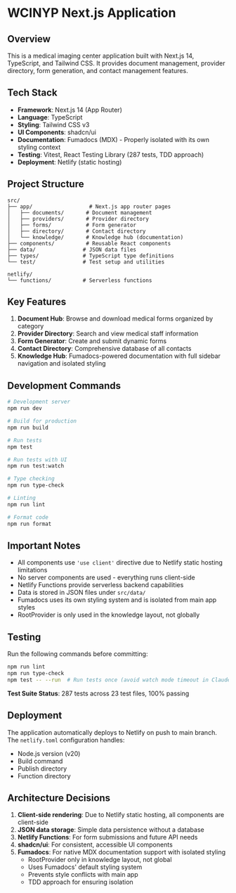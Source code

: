 # WCINYP Next.js Application

## Overview
This is a medical imaging center application built with Next.js 14, TypeScript, and Tailwind CSS. It provides document management, provider directory, form generation, and contact management features.

## Tech Stack
- **Framework**: Next.js 14 (App Router)
- **Language**: TypeScript
- **Styling**: Tailwind CSS v3
- **UI Components**: shadcn/ui
- **Documentation**: Fumadocs (MDX) - Properly isolated with its own styling context
- **Testing**: Vitest, React Testing Library (287 tests, TDD approach)
- **Deployment**: Netlify (static hosting)

## Project Structure
```
src/
├── app/                  # Next.js app router pages
│   ├── documents/       # Document management
│   ├── providers/       # Provider directory
│   ├── forms/           # Form generator
│   ├── directory/       # Contact directory
│   └── knowledge/       # Knowledge hub (documentation)
├── components/          # Reusable React components
├── data/               # JSON data files
├── types/              # TypeScript type definitions
└── test/               # Test setup and utilities

netlify/
└── functions/          # Serverless functions
```

## Key Features
1. **Document Hub**: Browse and download medical forms organized by category
2. **Provider Directory**: Search and view medical staff information
3. **Form Generator**: Create and submit dynamic forms
4. **Contact Directory**: Comprehensive database of all contacts
5. **Knowledge Hub**: Fumadocs-powered documentation with full sidebar navigation and isolated styling

## Development Commands
```bash
# Development server
npm run dev

# Build for production
npm run build

# Run tests
npm test

# Run tests with UI
npm run test:watch

# Type checking
npm run type-check

# Linting
npm run lint

# Format code
npm run format
```

## Important Notes
- All components use `'use client'` directive due to Netlify static hosting limitations
- No server components are used - everything runs client-side
- Netlify Functions provide serverless backend capabilities
- Data is stored in JSON files under `src/data/`
- Fumadocs uses its own styling system and is isolated from main app styles
- RootProvider is only used in the knowledge layout, not globally

## Testing
Run the following commands before committing:
```bash
npm run lint
npm run type-check
npm test -- --run  # Run tests once (avoid watch mode timeout in Claude Code)
```

**Test Suite Status**: 287 tests across 23 test files, 100% passing

## Deployment
The application automatically deploys to Netlify on push to main branch. The `netlify.toml` configuration handles:
- Node.js version (v20)
- Build command
- Publish directory
- Function directory

## Architecture Decisions
1. **Client-side rendering**: Due to Netlify static hosting, all components are client-side
2. **JSON data storage**: Simple data persistence without a database
3. **Netlify Functions**: For form submissions and future API needs
4. **shadcn/ui**: For consistent, accessible UI components
5. **Fumadocs**: For native MDX documentation support with isolated styling
   - RootProvider only in knowledge layout, not global
   - Uses Fumadocs' default styling system
   - Prevents style conflicts with main app
   - TDD approach for ensuring isolation